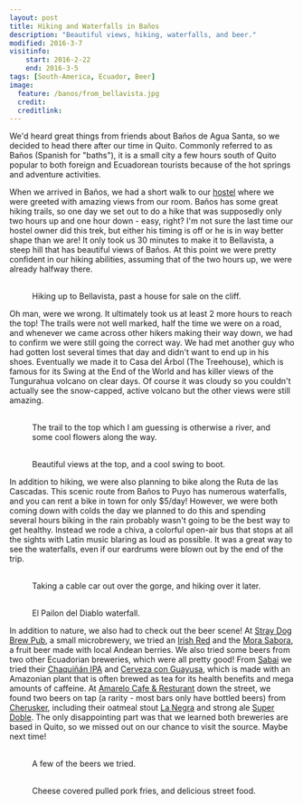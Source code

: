```yaml
---
layout: post
title: Hiking and Waterfalls in Baños
description: "Beautiful views, hiking, waterfalls, and beer."
modified: 2016-3-7
visitinfo:
    start: 2016-2-22
    end: 2016-3-5
tags: [South-America, Ecuador, Beer]
image:
  feature: /banos/from_bellavista.jpg
  credit: 
  creditlink:
---
```


We'd heard great things from friends about Baños de Agua Santa, so we decided to head there after our time in Quito. Commonly referred to as Baños (Spanish for "baths"), it is a small city a few hours south of Quito popular to both foreign and Ecuadorean tourists because of the hot springs and adventure activities.

When we arrived in Baños, we had a short walk to our [hostel](http://www.hostal-transilvania.com/) where we were greeted with amazing views from our room. Baños has some great hiking trails, so one day we set out to do a hike that was supposedly only two hours up and one hour down - easy, right? I'm not sure the last time our hostel owner did this trek, but either his timing is off or he is in way better shape than we are! It only took us 30 minutes to make it to Bellavista, a steep hill that has beautiful views of Baños. At this point we were pretty confident in our hiking abilities, assuming that of the two hours up, we were already halfway there. 
<figure class="half">
    <a href="/images/banos/hiking.jpg"><img src="/images/banos/hiking.jpg" alt=""></a>
    <a href="/images/banos/house_for_sale.jpg"><img src="/images/banos/house_for_sale.jpg" alt=""></a>
    <figcaption>Hiking up to Bellavista, past a house for sale on the cliff.</figcaption>
</figure>

Oh man, were we wrong. It ultimately took us at least 2 more hours to reach the top! The trails were not well marked, half the time we were on a road, and whenever we came across other hikers making their way down, we had to confirm we were still going the correct way. We had met another guy who had gotten lost several times that day and didn't want to end up in his shoes. Eventually we made it to Casa del Árbol (The Treehouse), which is famous for its Swing at the End of the World and has killer views of the Tungurahua volcano on clear days. Of course it was cloudy so you couldn't actually see the snow-capped, active volcano but the other views were still amazing. 
<figure class="half">
    <a href="/images/banos/the_trail.jpg"><img src="/images/banos/the_trail.jpg" alt=""></a>
    <a href="/images/banos/flowers.jpg"><img src="/images/banos/flowers.jpg" alt=""></a>
    <figcaption>The trail to the top which I am guessing is otherwise a river, and some cool flowers along the way.</figcaption>
</figure>
<figure class="half">
    <a href="/images/banos/at_the_top.jpg"><img src="/images/banos/at_the_top.jpg" alt=""></a>
    <a href="/images/banos/swing.jpg"><img src="/images/banos/swing.jpg" alt=""></a>
    <figcaption>Beautiful views at the top, and a cool swing to boot.</figcaption>
</figure>

In addition to hiking, we were also planning to bike along the Ruta de las Cascadas. This scenic route from Baños to Puyo has numerous waterfalls, and you can rent a bike in town for only $5/day! However, we were both coming down with colds the day we planned to do this and spending several hours biking in the rain probably wasn't going to be the best way to get healthy. Instead we rode a chiva, a colorful open-air bus that stops at all the sights with Latin music blaring as loud as possible. It was a great way to see the waterfalls, even if our eardrums were blown out by the end of the trip.
<figure class="half">
    <a href="/images/banos/cable_car.jpg"><img src="/images/banos/cable_car.jpg" alt=""></a>
    <a href="/images/banos/bridge.jpg"><img src="/images/banos/bridge.jpg" alt=""></a>
    <figcaption>Taking a cable car out over the gorge, and hiking over it later.</figcaption>
</figure>

<figure class="half">
    <a href="/images/banos/waterfall1.jpg"><img src="/images/banos/waterfall1.jpg" alt=""></a>
    <a href="/images/banos/waterfall2.jpg"><img src="/images/banos/waterfall2.jpg" alt=""></a>
    <figcaption>El Pailon del Diablo waterfall.</figcaption>
</figure>

In addition to nature, we also had to check out the beer scene! At [Stray Dog Brew Pub](https://www.facebook.com/pages/Stray-Dog-Brew-Pub/242451592503275), a small microbrewery, we tried an [Irish Red](https://untappd.com/b/shaman-cerveza-artesanal-riar-brewery-irish-red-ale-conjuro/1213975) and the [Mora Sabora](https://untappd.com/b/stray-dog-mora-sabora/301674), a fruit beer made with local Andean berries. We also tried some beers from two other Ecuadorian breweries, which were all pretty good! From [Sabai](http://www.sabaibeer.com/) we tried their [Chaquiñán IPA](https://untappd.com/b/sabai-chaquinan-ipa/868424) and [Cerveza con Guayusa](https://untappd.com/b/sabai-cerveza-con-guayusa/1344241), which is made with an Amazonian plant that is often brewed as tea for its health benefits and mega amounts of caffeine. At [Amarelo Cafe & Resturant](https://www.facebook.com/SaboresDelMediterraneoByAmareloCoffeeShop#_=_) down the street, we found two beers on tap (a rarity - most bars only have bottled beers) from [Cherusker](http://www.cherusker.com/), including their oatmeal stout [La Negra](https://untappd.com/b/cherusker-cerveceria-alemana-la-negra/326383)  and strong ale [Super Doble](https://untappd.com/b/cherusker-cerveceria-alemana-super-doble/369082). The only disappointing part was that we learned both breweries are based in Quito, so we missed out on our chance to visit the source. Maybe next time!
<figure class="half">
    <a href="/images/banos/sabai.jpg"><img src="/images/banos/sabai.jpg" alt=""></a>
    <a href="/images/banos/la_negra.jpg"><img src="/images/banos/la_negra.jpg" alt=""></a>
    <figcaption>A few of the beers we tried.</figcaption>
</figure>
<figure class="half">
    <a href="/images/banos/dinner_at_stray_dog.jpg"><img src="/images/banos/dinner_at_stray_dog.jpg" alt=""></a>
    <a href="/images/banos/street_food.jpg"><img src="/images/banos/street_food.jpg" alt=""></a>
    <figcaption>Cheese covered pulled pork fries, and delicious street food.</figcaption>
</figure>
